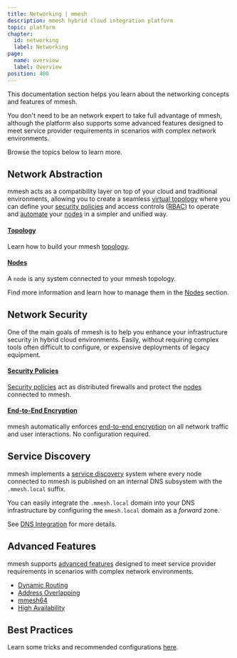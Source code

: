 ```yaml
---
title: Networking | mmesh
description: mmesh hybrid cloud integration platform
topic: platform
chapter:
  id: networking
  label: Networking
page:
  name: overview
  label: Overview
position: 400
---
```


This documentation section helps you learn about the networking concepts and features of mmesh.

You don't need to be an network expert to take full advantage of mmesh, although the platform also supports some advanced features designed to meet service provider requirements in scenarios with complex network environments.

Browse the topics below to learn more.

## Network Abstraction

mmesh acts as a compatibility layer on top of your cloud and traditional environments, allowing you to create a seamless [virtual topology](/docs/platform/networking/topology) where you can define your [security policies](/docs/platform/networking/network-security#security-policies) and access controls ([RBAC](/docs/platform/iam/authorization)) to operate and [automate](/docs/platform/automation/overview) your [nodes](/docs/platform/networking/nodes) in a simpler and unified way.

#### [Topology](/docs/platform/networking/topology)

Learn how to build your mmesh [topology](/docs/platform/networking/topology).

#### [Nodes](/docs/platform/networking/nodes)

A `node` is any system connected to your mmesh topology.

Find more information and learn how to manage them in the [Nodes](/docs/platform/networking/nodes) section.

## Network Security

One of the main goals of mmesh is to help you enhance your infrastructure security in hybrid cloud environments. Easily, without requiring complex tools often difficult to configure, or expensive deployments of legacy equipment.

#### [Security Policies](/docs/platform/networking/network-security#security-policies)

[Security policies](/docs/platform/networking/network-security#security-policies) act as distributed firewalls and protect the [nodes](/docs/platform/networking/nodes) connected to mmesh.

#### [End-to-End Encryption](/docs/platform/networking/network-security#end-to-end-encryption)

mmesh automatically enforces [end-to-end encryption](/docs/platform/networking/network-security#end-to-end-encryption) on all network traffic and user interactions. No configuration required.

## Service Discovery

mmesh implements a [service discovery](/docs/platform/network/service-discovery) system where every node connected to mmesh is published on an internal DNS subsystem with the `.mmesh.local` suffix.

You can easily integrate the `.mmesh.local` domain into your DNS infrastructure by configuring the `mmesh.local` domain as a _forward_ zone.

See [DNS Integration](/docs/platform/networking/service-discovery#dns-integration) for more details.

## Advanced Features

mmesh supports [advanced features](/docs/platform/networking/advanced-features) designed to meet service provider requirements in scenarios with complex network environments.

- [Dynamic Routing](/docs/platform/networking/advanced-features#dynamic-routing)
- [Address Overlapping](/docs/platform/networking/advanced-features#address-overlapping)
- [mmesh64](/docs/platform/networking/advanced-features#mmesh64)
- [High Availability](/docs/platform/networking/advanced-features#high-availability)

## Best Practices

Learn some tricks and recommended configurations [here](/docs/platform/networking/best-practices).
